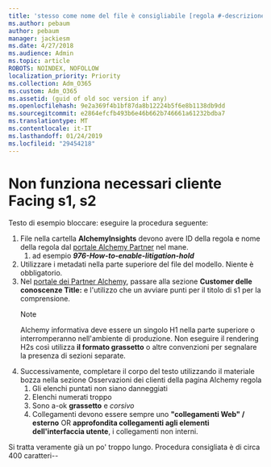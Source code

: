 ```yaml
---
title: 'stesso come nome del file è consigliabile [regola #-descrizione]'
ms.author: pebaum
author: pebaum
manager: jackiesm
ms.date: 4/27/2018
ms.audience: Admin
ms.topic: article
ROBOTS: NOINDEX, NOFOLLOW
localization_priority: Priority
ms.collection: Adm_O365
ms.custom: Adm_O365
ms.assetid: (guid of old soc version if any)
ms.openlocfilehash: 9e2a369f4b1bf87da8b12224b5f6e8b1138db9dd
ms.sourcegitcommit: e2864efcfb493b6e46b662b746661a61232bdba7
ms.translationtype: MT
ms.contentlocale: it-IT
ms.lasthandoff: 01/24/2019
ms.locfileid: "29454218"
---
```

# <a name="required-customer-facing-h1-h2-doesnt-work"></a>Non funziona necessari cliente Facing s1, s2
Testo di esempio bloccare: eseguire la procedura seguente:

1. File nella cartella **AlchemyInsights** devono avere ID della regola e nome della regola dal [portale Alchemy Partner](https://alchemyportal.azurewebsites.net) nel mane.
    1. ad esempio ***976-How-to-enable-litigation-hold***
1. Utilizzare i metadati nella parte superiore del file del modello. Niente è obbligatorio.
1. Nel [portale dei Partner Alchemy](https://alchemyportal.azurewebsites.net), passare alla sezione **Customer delle conoscenze Title:** e l'utilizzo che un avviare punti per il titolo di s1 per la comprensione. 
    > [!NOTE]
    > Alchemy informativa deve essere un singolo H1 nella parte superiore o interromperanno nell'ambiente di produzione. Non eseguire il rendering H2s così utilizza **il formato grassetto** o altre convenzioni per segnalare la presenza di sezioni separate.
1. Successivamente, completare il corpo del testo utilizzando il materiale bozza nella sezione Osservazioni dei clienti della pagina Alchemy regola
    1. Gli elenchi puntati non siano danneggiati
    1. Elenchi numerati troppo
    1. Sono a-ok **grassetto** e *corsivo*
    1. Collegamenti devono essere sempre uno **"collegamenti Web" / esterno** OR **approfondita collegamenti agli elementi dell'interfaccia utente**, i collegamenti non interni.

Si tratta veramente già un po' troppo lungo. Procedura consigliata è di circa 400 caratteri--